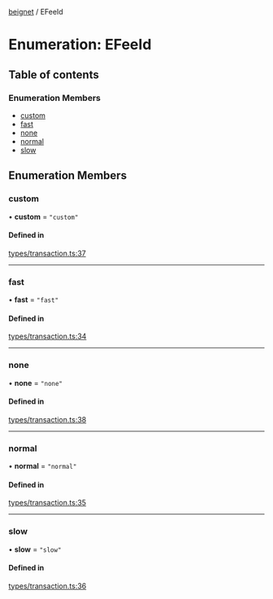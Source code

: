 [beignet](../README.md) / EFeeId

# Enumeration: EFeeId

## Table of contents

### Enumeration Members

- [custom](EFeeId.md#custom)
- [fast](EFeeId.md#fast)
- [none](EFeeId.md#none)
- [normal](EFeeId.md#normal)
- [slow](EFeeId.md#slow)

## Enumeration Members

### custom

• **custom** = ``"custom"``

#### Defined in

[types/transaction.ts:37](https://github.com/synonymdev/beignet/blob/3144d66/src/types/transaction.ts#L37)

___

### fast

• **fast** = ``"fast"``

#### Defined in

[types/transaction.ts:34](https://github.com/synonymdev/beignet/blob/3144d66/src/types/transaction.ts#L34)

___

### none

• **none** = ``"none"``

#### Defined in

[types/transaction.ts:38](https://github.com/synonymdev/beignet/blob/3144d66/src/types/transaction.ts#L38)

___

### normal

• **normal** = ``"normal"``

#### Defined in

[types/transaction.ts:35](https://github.com/synonymdev/beignet/blob/3144d66/src/types/transaction.ts#L35)

___

### slow

• **slow** = ``"slow"``

#### Defined in

[types/transaction.ts:36](https://github.com/synonymdev/beignet/blob/3144d66/src/types/transaction.ts#L36)
